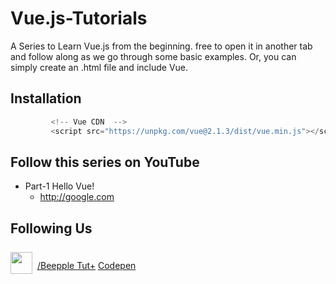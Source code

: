 # Vue.js-Tutorials
A Series to Learn Vue.js from the beginning. free to open it in another tab and follow along as we go through some basic examples. Or, you can simply create an .html file and include Vue.

## Installation

```javascript
         <!-- Vue CDN  -->
         <script src="https://unpkg.com/vue@2.1.3/dist/vue.min.js"></script>

 ```

## Follow this series on YouTube

* Part-1 Hello Vue!
   * http://google.com



## Following  Us
  <a href="https://www.youtube.com/channel/UCp9dsnDEN2wGozvFDA-0-pA/"><img class='imgyou' src="https://www.youtube.com/yt/brand/media/image/YouTube-icon-full_color.png" width='35' />/Beepple Tut+</a>
  <a href="https://codepen.io/archinmodi/pens/public/">Codepen</a>
<style>
.imgyou{
position: relative;
    top: 8px;
    margin-right: 8px;
    }
</style>
